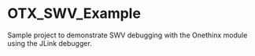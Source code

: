 # OTX_SWV_Example
Sample project to demonstrate SWV debugging with the Onethinx module using the JLink debugger.
